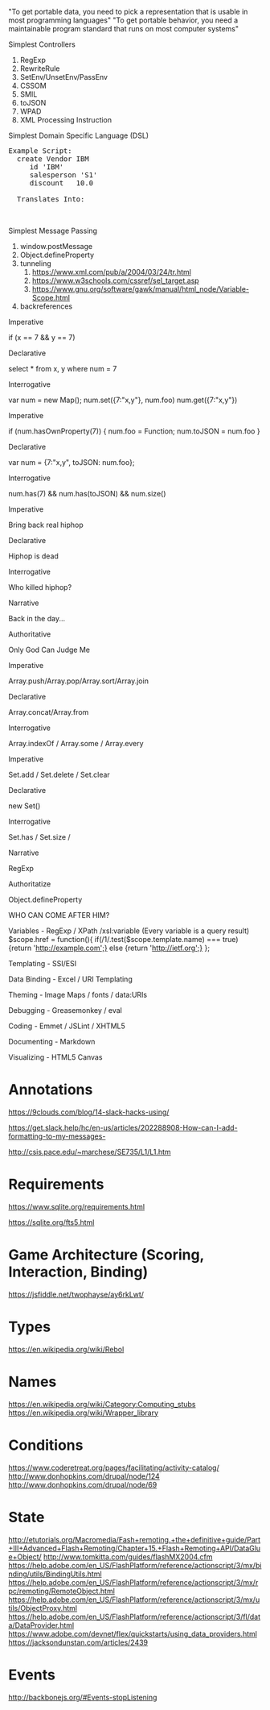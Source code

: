 "To get portable data, you need to pick a representation that is usable in most programming languages"
"To get portable behavior, you need a maintainable program standard that runs on most computer systems"

Simplest Controllers
1. RegExp
1. RewriteRule
1. SetEnv/UnsetEnv/PassEnv
1. CSSOM
1. SMIL
1. toJSON
1. WPAD
1. XML Processing Instruction

Simplest Domain Specific Language (DSL)

<pre>
Example Script: 
  create Vendor IBM
	 id 'IBM'
	 salesperson 'S1'
	 discount	10.0

  Translates Into:
	<script>
	 <create domain='Vendor', id='IBM'>
		<field name='id'>IBM</field>
		<field name='salesperson'>S1</field>
		<field name='discount'>10.0</field>
	 </create>
	</script>
</pre>

Simplest Message Passing

1. window.postMessage
1. Object.defineProperty
1. tunneling
    1. https://www.xml.com/pub/a/2004/03/24/tr.html
    1. https://www.w3schools.com/cssref/sel_target.asp
    1. https://www.gnu.org/software/gawk/manual/html_node/Variable-Scope.html
1. backreferences


Imperative

if (x == 7 && y == 7)

Declarative

select * from x, y
where num = 7

Interrogative

var num = new Map();
num.set({7:"x,y"}, num.foo)
num.get({7:"x,y"})

Imperative

if (num.hasOwnProperty(7)) { num.foo = Function; num.toJSON = num.foo }

Declarative

var num = {7:"x,y", toJSON: num.foo};

Interrogative

num.has(7) && num.has(toJSON) && num.size()

Imperative

Bring back real hiphop

Declarative

Hiphop is dead

Interrogative

Who killed hiphop?

Narrative

Back in the day...

Authoritative

Only God Can Judge Me

Imperative

Array.push/Array.pop/Array.sort/Array.join

Declarative

Array.concat/Array.from

Interrogative

Array.indexOf / Array.some / Array.every

Imperative

Set.add / Set.delete / Set.clear

Declarative

new Set()

Interrogative

Set.has / Set.size / 

Narrative

RegExp

Authoritatize

Object.defineProperty

WHO CAN COME AFTER HIM?

Variables - RegExp / XPath /xsl:variable (Every variable is a query result)
      $scope.href = function(){
        if(/1/.test($scope.template.name) === true)
          {return 'http://example.com';}
        else
          {return 'http://ietf.org';}
      };  

Templating - SSI/ESI

Data Binding - Excel / URI Templating

Theming - Image Maps / fonts / data:URIs

Debugging - Greasemonkey / eval

Coding - Emmet / JSLint / XHTML5

Documenting - Markdown

Visualizing - HTML5 Canvas 

# Annotations

https://9clouds.com/blog/14-slack-hacks-using/

https://get.slack.help/hc/en-us/articles/202288908-How-can-I-add-formatting-to-my-messages-

http://csis.pace.edu/~marchese/SE735/L1/L1.htm

# Requirements

https://www.sqlite.org/requirements.html

https://sqlite.org/fts5.html

# Game Architecture (Scoring, Interaction, Binding)

https://jsfiddle.net/twophayse/ay6rkLwt/

# Types
https://en.wikipedia.org/wiki/Rebol

# Names
https://en.wikipedia.org/wiki/Category:Computing_stubs
https://en.wikipedia.org/wiki/Wrapper_library

# Conditions
https://www.coderetreat.org/pages/facilitating/activity-catalog/
http://www.donhopkins.com/drupal/node/124
http://www.donhopkins.com/drupal/node/69

# State
http://etutorials.org/Macromedia/Fash+remoting.+the+definitive+guide/Part+III+Advanced+Flash+Remoting/Chapter+15.+Flash+Remoting+API/DataGlue+Object/
http://www.tomkitta.com/guides/flashMX2004.cfm
https://help.adobe.com/en_US/FlashPlatform/reference/actionscript/3/mx/binding/utils/BindingUtils.html
https://help.adobe.com/en_US/FlashPlatform/reference/actionscript/3/mx/rpc/remoting/RemoteObject.html
https://help.adobe.com/en_US/FlashPlatform/reference/actionscript/3/mx/utils/ObjectProxy.html
https://help.adobe.com/en_US/FlashPlatform/reference/actionscript/3/fl/data/DataProvider.html
https://www.adobe.com/devnet/flex/quickstarts/using_data_providers.html
https://jacksondunstan.com/articles/2439

# Events
http://backbonejs.org/#Events-stopListening